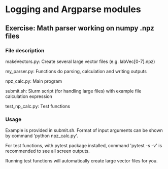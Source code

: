 # Logging and Argparse modules

## Exercise: Math parser working on numpy .npz files

### File description

makeVectors.py: Create several large vector files (e.g. labVec[0-7].npz)

my_parser.py: Functions do parsing, calculation and writing outputs

npz_calc.py: Main program 

submit.sh: Slurm script (for handling large files) with example file calculation expression

test_np_calc.py: Test functions

### Usage

Example is provided in submit.sh. Format of input arguments can be shown by command 'python npz_calc.py'.

For test functions, with pytest package installed, command 'pytest -s -v' is recommended to see all screen outputs.

Running test functions will automatically create large vector files for you.